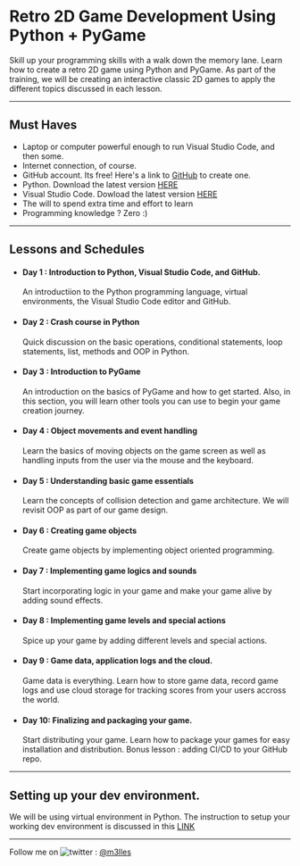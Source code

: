 # Retro 2D Game Development Using Python + PyGame

Skill up your programming skills with a walk down the memory lane. Learn how to create a retro 2D game using Python and PyGame. As part of the training, we will be creating an interactive classic 2D games to apply the different topics discussed in each lesson.

<hr/>

## Must Haves

- Laptop or computer powerful enough to run Visual Studio Code, and then some.
- Internet connection, of course.
- GitHub account. Its free! Here's a link to [GitHub](https://www.github.com) to create one.
- Python. Download the latest version [HERE](https://www.python.org/downloads/)
- Visual Studio Code. Dowload the latest version [HERE](https://code.visualstudio.com/Download)
- The will to spend extra time and effort to learn
- Programming knowledge ? Zero :) 

<hr/>

## Lessons and Schedules

- #### Day 1 : Introduction to Python, Visual Studio Code, and GitHub.
  
  An introductiion to the Python programming language, virtual environments, the Visual Studio Code editor and GitHub.
  
- #### Day 2 : Crash course in Python

  Quick discussion on the basic operations, conditional statements, loop statements, list, methods and OOP in Python.
  
- #### Day 3 : Introduction to PyGame

  An introduction on the basics of PyGame and how to get started. Also, in this section, you will learn other tools you can use to begin your game creation journey.
  
- #### Day 4 : Object movements and event handling

  Learn the basics of moving objects on the game screen as well as handling inputs from the user via the mouse and the keyboard.
  
- #### Day 5 : Understanding basic game essentials

  Learn the concepts of collision detection and game architecture. We will revisit OOP as part of our game design.
  
- #### Day 6 : Creating game objects

  Create game objects by implementing object oriented programming.
  
- #### Day 7 : Implementing game logics and sounds

  Start incorporating logic in your game and make your game alive by adding sound effects.
  
- #### Day 8 : Implementing game levels and special actions

  Spice up your game by adding different levels and special actions.
  
- #### Day 9 : Game data, application logs and the cloud.

  Game data is everything. Learn how to store game data, record game logs and use cloud storage for tracking scores from your users accross the world.
  
- #### Day 10: Finalizing and packaging your game.

  Start distributing your game. Learn how to package your games for easy installation and distribution. Bonus lesson : adding CI/CD to your GitHub repo.
  
<hr/>

## Setting up your dev environment.

We will be using virtual environment in Python.  The instruction to setup your working dev environment is discussed in this [LINK](https://github.com/trashvin/python-gamedev-2021/blob/main/lesson/how-to.md)


<hr/>


Follow me on <img title="a title" alt="twitter" src="https://i.imgur.com/JLLlB5S.png"> : [@m3lles](https://twitter.com/m3lles)
